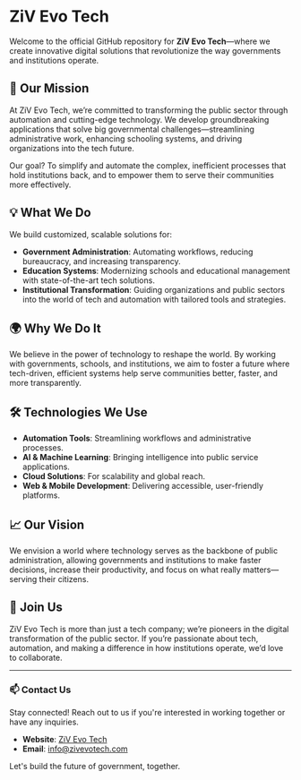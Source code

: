 # ZiV Evo Tech

Welcome to the official GitHub repository for **ZiV Evo Tech**—where we create innovative digital solutions that revolutionize the way governments and institutions operate.

## 🚀 Our Mission
At ZiV Evo Tech, we’re committed to transforming the public sector through automation and cutting-edge technology. We develop groundbreaking applications that solve big governmental challenges—streamlining administrative work, enhancing schooling systems, and driving organizations into the tech future.

Our goal? To simplify and automate the complex, inefficient processes that hold institutions back, and to empower them to serve their communities more effectively.

## 💡 What We Do
We build customized, scalable solutions for:
- **Government Administration**: Automating workflows, reducing bureaucracy, and increasing transparency.
- **Education Systems**: Modernizing schools and educational management with state-of-the-art tech solutions.
- **Institutional Transformation**: Guiding organizations and public sectors into the world of tech and automation with tailored tools and strategies.

## 🌍 Why We Do It
We believe in the power of technology to reshape the world. By working with governments, schools, and institutions, we aim to foster a future where tech-driven, efficient systems help serve communities better, faster, and more transparently.

## 🛠️ Technologies We Use
- **Automation Tools**: Streamlining workflows and administrative processes.
- **AI & Machine Learning**: Bringing intelligence into public service applications.
- **Cloud Solutions**: For scalability and global reach.
- **Web & Mobile Development**: Delivering accessible, user-friendly platforms.

## 📈 Our Vision
We envision a world where technology serves as the backbone of public administration, allowing governments and institutions to make faster decisions, increase their productivity, and focus on what really matters—serving their citizens.

## 🏢 Join Us
ZiV Evo Tech is more than just a tech company; we’re pioneers in the digital transformation of the public sector. If you’re passionate about tech, automation, and making a difference in how institutions operate, we’d love to collaborate.

---

### 📫 Contact Us
Stay connected! Reach out to us if you're interested in working together or have any inquiries.

- **Website**: [ZiV Evo Tech](#)
- **Email**: [info@zivevotech.com](mailto:info@zivevotech.com)

Let's build the future of government, together.
